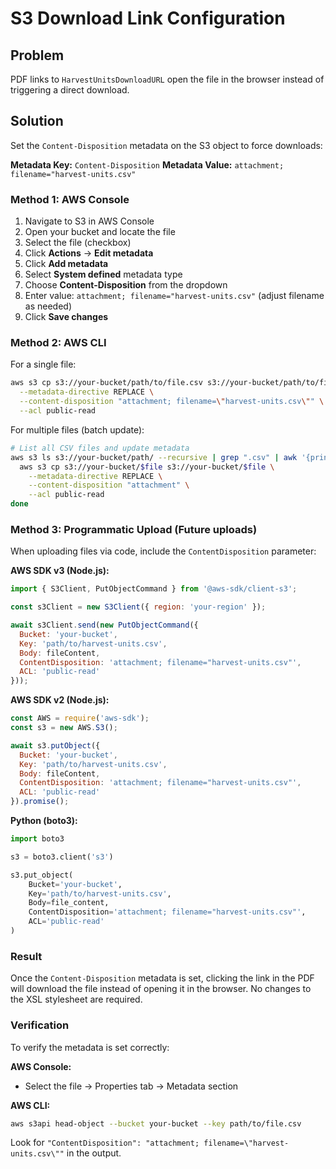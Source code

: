 # S3 Download Link Configuration

## Problem
PDF links to `HarvestUnitsDownloadURL` open the file in the browser instead of triggering a direct download.

## Solution
Set the `Content-Disposition` metadata on the S3 object to force downloads:

**Metadata Key:** `Content-Disposition`
**Metadata Value:** `attachment; filename="harvest-units.csv"`

### Method 1: AWS Console
1. Navigate to S3 in AWS Console
2. Open your bucket and locate the file
3. Select the file (checkbox)
4. Click **Actions** → **Edit metadata**
5. Click **Add metadata**
6. Select **System defined** metadata type
7. Choose **Content-Disposition** from the dropdown
8. Enter value: `attachment; filename="harvest-units.csv"` (adjust filename as needed)
9. Click **Save changes**

### Method 2: AWS CLI
For a single file:
```bash
aws s3 cp s3://your-bucket/path/to/file.csv s3://your-bucket/path/to/file.csv \
  --metadata-directive REPLACE \
  --content-disposition "attachment; filename=\"harvest-units.csv\"" \
  --acl public-read
```

For multiple files (batch update):
```bash
# List all CSV files and update metadata
aws s3 ls s3://your-bucket/path/ --recursive | grep ".csv" | awk '{print $4}' | while read file; do
  aws s3 cp s3://your-bucket/$file s3://your-bucket/$file \
    --metadata-directive REPLACE \
    --content-disposition "attachment" \
    --acl public-read
done
```

### Method 3: Programmatic Upload (Future uploads)
When uploading files via code, include the `ContentDisposition` parameter:

**AWS SDK v3 (Node.js):**
```javascript
import { S3Client, PutObjectCommand } from '@aws-sdk/client-s3';

const s3Client = new S3Client({ region: 'your-region' });

await s3Client.send(new PutObjectCommand({
  Bucket: 'your-bucket',
  Key: 'path/to/harvest-units.csv',
  Body: fileContent,
  ContentDisposition: 'attachment; filename="harvest-units.csv"',
  ACL: 'public-read'
}));
```

**AWS SDK v2 (Node.js):**
```javascript
const AWS = require('aws-sdk');
const s3 = new AWS.S3();

await s3.putObject({
  Bucket: 'your-bucket',
  Key: 'path/to/harvest-units.csv',
  Body: fileContent,
  ContentDisposition: 'attachment; filename="harvest-units.csv"',
  ACL: 'public-read'
}).promise();
```

**Python (boto3):**
```python
import boto3

s3 = boto3.client('s3')

s3.put_object(
    Bucket='your-bucket',
    Key='path/to/harvest-units.csv',
    Body=file_content,
    ContentDisposition='attachment; filename="harvest-units.csv"',
    ACL='public-read'
)
```

### Result
Once the `Content-Disposition` metadata is set, clicking the link in the PDF will download the file instead of opening it in the browser. No changes to the XSL stylesheet are required.

### Verification
To verify the metadata is set correctly:

**AWS Console:**
- Select the file → Properties tab → Metadata section

**AWS CLI:**
```bash
aws s3api head-object --bucket your-bucket --key path/to/file.csv
```

Look for `"ContentDisposition": "attachment; filename=\"harvest-units.csv\""` in the output.
